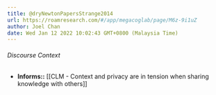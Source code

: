 ```yaml
---
title: @dryNewtonPapersStrange2014
url: https://roamresearch.com/#/app/megacoglab/page/M6z-9i1uZ
author: Joel Chan
date: Wed Jan 12 2022 10:02:43 GMT+0800 (Malaysia Time)
---
```




###### Discourse Context

- **Informs::** [[CLM - Context and privacy are in tension when sharing knowledge with others]]
